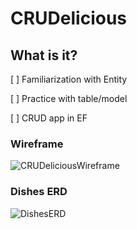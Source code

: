 # CRUDelicious
## What is it?
 [ ] Familiarization with Entity
 
 [ ] Practice with table/model
 
 [ ] CRUD app in EF

### Wireframe
![CRUDeliciousWireframe](https://user-images.githubusercontent.com/43586816/137918062-1e43057f-6c51-484a-b79b-04777d178009.png)


### Dishes ERD
![DishesERD](https://user-images.githubusercontent.com/43586816/137918087-d911f9ca-9dde-4a9c-aa3f-b0f30ba95ace.png)

